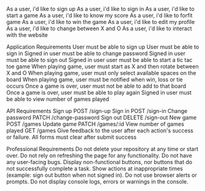 As a user, i'd like to sign up
As a user, i'd like to sign in
As a user, i'd like to start a game
As a user, i'd like to know my score
As a user, i'd like to forfit  game
As a user, i'd like to win the game
As a user, i'd like to edit my profile
As a user, i'd like to change between X and O
As a user, i'd like to interact with the website



Application Requirements
 User must be able to sign up
 User must be able to sign in
 Signed in user must be able to change password
 Signed in user must be able to sign out
 Signed in user user must be able to start a tic tac toe game
 When playing game, user must start as X and then rotate between X and O
 When playing game, user must only select available spaces on the board
 When playing game, user must be notified when win, loss or tie occurs
 Once a game is over, user must not be able to add to that board
 Once a game is over, user must be able to play again
 Signed in user must be able to view number of games played

API Requirements
 Sign up POST /sign-up
 Sign in POST /sign-in
 Change password PATCH /change-password
 Sign out DELETE /sign-out
 New game POST /games
 Update game PATCH /games/:id
 View number of games played GET /games
 Give feedback to the user after each action's success or failure.
 All forms must clear after submit success

Professional Requirements
 Do not delete your repository at any time or start over.
 Do not rely on refreshing the page for any functionality.
 Do not have any user-facing bugs.
Display non-functional buttons, nor buttons that do not successfully complete a task.
Show actions at inappropriate times (example: sign out button when not signed in).
 Do not use browser alerts or prompts.
 Do not display console logs, errors or warnings in the console.
